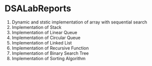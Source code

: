 # DSALabReports

1. Dynamic and ststic implementation of array with sequential search
1. Implementation of Stack
1. Implementation of Linear Queue
1. Implementation of Circular Queue
1. Implementation of Linked List
1. Implementation of Recursive Function
1. Implementation of Binary Search Tree
1. Implementation of Sorting Algorithm
